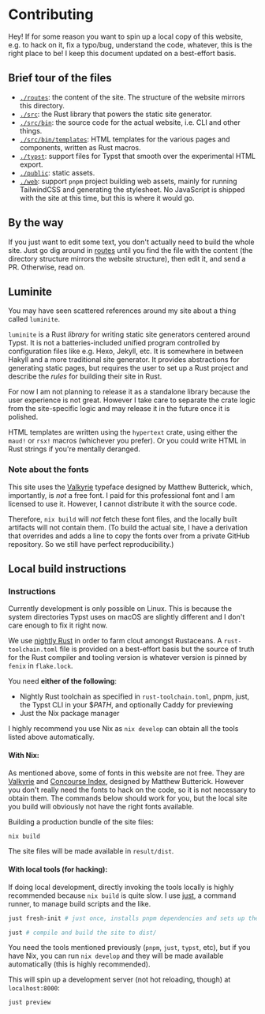 # Contributing

Hey! If for some reason you want to spin up a local copy of this website, e.g.
to hack on it, fix a typo/bug, understand the code, whatever, this is the right
place to be! I keep this document updated on a best-effort basis.

## Brief tour of the files

- [`./routes`](./routes): the content of the site. The structure of the website
  mirrors this directory.
- [`./src`](./src): the Rust library that powers the static site generator.
- [`./src/bin`](./src): the source code for the actual website, i.e. CLI and other things.
- [`./src/bin/templates`](./src/bin/templates): HTML templates for the various pages and components, written as Rust macros.
- [`./typst`](./typst): support files for Typst that smooth over the experimental HTML export.
- [`./public`](./public): static assets.
- [`./web`](./web): support `pnpm` project building web assets, mainly for running TailwindCSS and generating the stylesheet. No JavaScript is shipped with the site at this time, but this is where it would go.

## By the way

If you just want to edit some text, you don't actually need to build the whole
site. Just go dig around in [routes](./routes) until you find the file with
the content (the directory structure mirrors the website structure), then edit
it, and send a PR. Otherwise, read on.

## Luminite

You may have seen scattered references around my site about a thing called
`luminite`.

`luminite` is a Rust _library_ for writing static site generators centered around
Typst. It is not a batteries-included unified program controlled by
configuration files like e.g. Hexo, Jekyll, etc. It is somewhere in between
Hakyll and a more traditional site generator. It provides abstractions for
generating static pages, but requires the user to set up a Rust project and
describe the _rules_ for building their site in Rust.

For now I am not planning to release it as a standalone library because the
user experience is not great. However I take care to separate the crate logic
from the site-specific logic and may release it in the future once it is
polished.

HTML templates are written using the `hypertext` crate, using either the
`maud!` or `rsx!` macros (whichever you prefer). Or you could write HTML in
Rust strings if you're mentally deranged.

### Note about the fonts

This site uses the [Valkyrie](https://mbtype.com/fonts/valkyrie/buy.html)
typeface designed by Matthew Butterick, which, importantly, is _not_ a free
font. I paid for this professional font and I am licensed to use it. However, I
cannot distribute it with the source code.

Therefore, `nix build` will _not_ fetch these font files, and the locally built
artifacts will not contain them. (To build the actual site, I have a derivation
that overrides and adds a line to copy the fonts over from a private GitHub
repository. So we still have perfect reproducibility.)


## Local build instructions

### Instructions

Currently development is only possible on Linux. This is because the system
directories Typst uses on macOS are slightly different and I don't care enough
to fix it right now.

We use [nightly
Rust](https://doc.rust-lang.org/book/appendix-07-nightly-rust.html) in order to
farm clout amongst Rustaceans. A `rust-toolchain.toml` file is provided on a
best-effort basis but the source of truth for the Rust compiler and tooling
version is whatever version is pinned by `fenix` in `flake.lock`.

You need **either of the following**:

- Nightly Rust toolchain as specified in `rust-toolchain.toml`, pnpm, just, the Typst CLI in your $$PATH$, and optionally Caddy for previewing
- Just the Nix package manager

I highly recommend you use Nix as `nix develop` can obtain all the tools listed
above automatically.

#### With Nix:

As mentioned above, some of fonts in this website are not free. They are
[Valkyrie](https://practicaltypography.com/valkyrie.html) and [Concourse
Index](https://practicaltypography.com/concourse-index.html), designed by
Matthew Butterick. However you don't really need the fonts to hack on the code,
so it is not necessary to obtain them. The commands below should work for you,
but the local site you build will obviously not have the right fonts available.

Building a production bundle of the site files:

```nix
nix build
```

The site files will be made available in `result/dist`.

#### With local tools (for hacking):

If doing local development, directly invoking the tools locally is highly
recommended because `nix build` is quite slow. I use
[just](https://just.systems/), a command runner, to manage build scripts and
the like.

```sh
just fresh-init # just once, installs pnpm dependencies and sets up the environment

just # compile and build the site to dist/
```

You need the tools mentioned previously (`pnpm`, `just`, `typst`, etc), but if
you have Nix, you can run `nix develop` and they will be made available
automatically (this is highly recommended).

This will spin up a development server (not hot reloading, though) at `localhost:8000`:
```sh
just preview
```
